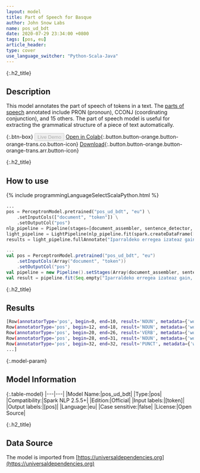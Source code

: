 ```yaml
---
layout: model
title: Part of Speech for Basque
author: John Snow Labs
name: pos_ud_bdt
date: 2020-07-29 23:34:00 +0800
tags: [pos, eu]
article_header:
type: cover
use_language_switcher: "Python-Scala-Java"
---
```


{:.h2_title}
## Description
This model annotates the part of speech of tokens in a text. The [parts of speech](https://universaldependencies.org/u/pos/) annotated include PRON (pronoun), CCONJ (coordinating conjunction), and 15 others. The part of speech model is useful for extracting the grammatical structure of a piece of text automatically.

{:.btn-box}
<button class="button button-orange" disabled>Live Demo</button>
[Open in Colab](https://colab.research.google.com/github/JohnSnowLabs/spark-nlp-workshop/blob/2da56c087da53a2fac1d51774d49939e05418e57/tutorials/Certification_Trainings/Public/6.Playground_DataFrames.ipynb){:.button.button-orange.button-orange-trans.co.button-icon}
[Download](https://s3.amazonaws.com/auxdata.johnsnowlabs.com/public/models/pos_ud_bdt_eu_2.5.5_2.4_1596053577577.zip){:.button.button-orange.button-orange-trans.arr.button-icon}

{:.h2_title}
## How to use 

<div class="tabs-box" markdown="1">

{% include programmingLanguageSelectScalaPython.html %}

```python
...
pos = PerceptronModel.pretrained("pos_ud_bdt", "eu") \
    .setInputCols(["document", "token"]) \
    .setOutputCol("pos")
nlp_pipeline = Pipeline(stages=[document_assembler, sentence_detector, tokenizer, pos])
light_pipeline = LightPipeline(nlp_pipeline.fit(spark.createDataFrame([['']]).toDF("text")))
results = light_pipeline.fullAnnotate("Iparraldeko erregea izateaz gain, mediku ingelesa eta anestesia eta higiene medikoa garatzen duen liderra da John Snow.")
```

```scala
...
val pos = PerceptronModel.pretrained("pos_ud_bdt", "eu")
    .setInputCols(Array("document", "token"))
    .setOutputCol("pos")
val pipeline = new Pipeline().setStages(Array(document_assembler, sentence_detector, tokenizer, pos))
val result = pipeline.fit(Seq.empty["Iparraldeko erregea izateaz gain, mediku ingelesa eta anestesia eta higiene medikoa garatzen duen liderra da John Snow."].toDS.toDF("text")).transform(data)
```

{:.h2_title}
## Results

```bash
[Row(annotatorType='pos', begin=0, end=10, result='NOUN', metadata={'word': 'Iparraldeko'}),
Row(annotatorType='pos', begin=12, end=18, result='NOUN', metadata={'word': 'erregea'}),
Row(annotatorType='pos', begin=20, end=26, result='VERB', metadata={'word': 'izateaz'}),
Row(annotatorType='pos', begin=28, end=31, result='NOUN', metadata={'word': 'gain'}),
Row(annotatorType='pos', begin=32, end=32, result='PUNCT', metadata={'word': ','}),
...]
```

{:.model-param}
## Model Information

{:.table-model}
|---|---|
|Model Name:|pos_ud_bdt|
|Type:|pos|
|Compatibility:|Spark NLP 2.5.5+|
|Edition:|Official|
|Input labels:|[token]|
|Output labels:|[pos]|
|Language:|eu|
|Case sensitive:|false|
|License:|Open Source|

{:.h2_title}
## Data Source
The model is imported from [https://universaldependencies.org](https://universaldependencies.org)